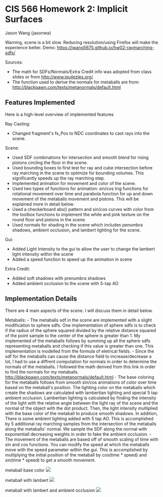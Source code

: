 # CIS 566 Homework 2: Implicit Surfaces
Jason Wang (jasonwa)

Warning, scene is a bit slow. Reducing resolution/using Firefox will make the experience better.
Demo: https://jwang5675.github.io/hw02-raymarching-sdfs/

Sources:
  - The math for SDFs/Normals/Extra Credit info was adopted from class slides or from http://www.iquilezles.org/
  - The function used to derive the normals for metaballs are from: http://blackpawn.com/texts/metanormals/default.html

## Features Implemented
Here is a high-level overview of implemented features

Ray Casting:
- Changed fragment's fs_Pos to NDC coordinates to cast rays into the scene. 

Scene:
- Used SDF combinations for intersection and smooth blend for rising pistons circling the floor in the scene.
- Used bounding boxes to first test for ray and cube intersection before ray marching in the scene to optimize for bounding volumes. This significantly speeds up the ray marching step.
- Implemented animation for movement and color of the scene.
- Used two types of functions for animation: sin/cos trig functions for rotational movement over time and parabola function for up and down movement of the metaballs movement and pistons. This will be explained more in detail below.
- Used a checkerboard abs() pattern and sin/cos curves with color from the toolbox functions to implement the white and pink texture on the round floor and pistons in the scene.
- Used normals for shading in the scene which includes penumbra shadows, ambient occlusion, and lambert lighting for the scene.

Gui:
  - Added Light Intensity to the gui to allow the user to change the lambert light intensity within the scene
  - Added a speed function to speed up the animation in scene

Extra Credit:
  - Added soft shadows with prenumbra shadows
  - Added ambient occlusion to the scene with 5-tap AO


## Implementation Details

There are 4 main aspects of the scene. I will discuss them in detail below.

Metaballs:
	- The metaballs sdf in the scene are implemented with a slight modification to sphere sdfs. One implementation of sphere sdfs is to check if the radius of the sphere squared divided by the relative distance squared of the point sample to the center of the sphere is greater than 1. My implemented of the metaballs follows by summing up all the sphere sdfs representing metaballs and checking if this value is greater than one. This implementation is modelled from the formula of eletrical fields. 
	- Since the sdf for the metaballs can cause the distance field to increase/decrease a lot, I had to use a diffrent computation for normals in order to determine the normals of the metaballs. I followed the math derived from this link in order to find the normals for my metaballs. http://blackpawn.com/texts/metanormals/default.html
	- The base coloring for the metaballs follows from smooth sin/cos animations of color over time based on the metaball's position. The lighting color on the metaballs which create the shadows are calculated with lambertian lighting and special 5 tap ambient occlusion. Lambertian lighting is calculated by finding the intensity of the light with the relative angle between the light ray of the scene and the normal of the object with the dot product. Then, the light intensity multiplied with the base color of the metaball to produce smooth shadows. In addition, There is some ambient lighting added with 5 tap AO. This is accomplished by 5 additional ray marching samples from the intersection of the metaballs along the metaballs' normal. We sample the SDF along the normal with exponentiall decreasing weights in order to fake the ambient occlusion.
	- The movement of the metaballs are based off of smooth scaling of time with sin and cos functions. You can modify the speed at which the metaballs move with the speed parameter within the gui. This is accomplished by multiplying the initial position of the metaball by cos(time * speed) and sin(time * speed) to get a smooth movement. 

metaball base color
![](images/metaball_base_color.jpg)

metaball with lambert
![](images/metaball_with_lambert.jpg)

metaball with lambert and ambient occlusion
![](images/metaball_with_ao.jpg)

